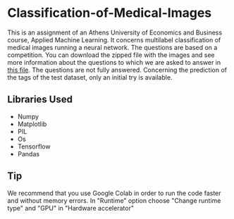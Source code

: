 # Classification-of-Medical-Images
This is an assignment of an Athens University of Economics and Business course, Applied Machine Learning.
It concerns multilabel classification of medical images running a neural network. The questions are based on 
a competition. You can download the zipped file with the images
and see more information about the questions to which we are asked to answer in 
[this file](https://github.com/kaitithoma/Classification-of-Medical-Images/blob/master/questions.ipynb).
The questions are not fully answered. Concerning the prediction of the tags of the test dataset, only 
an initial try is available.

## Libraries Used
- Numpy
- Matplotlib
- PIL
- Os
- Tensorflow
- Pandas

## Tip
We recommend that you use Google Colab in order to run the code faster and without memory errors.
In "Runtime" option choose "Change runtime type" and "GPU" in "Hardware accelerator"

